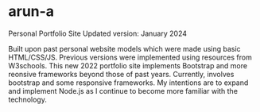 # arun-a
Personal Portfolio Site
Updated version: January 2024

Built upon past personal website models which were made using basic HTML/CSS/JS.
Previous versions were implemented using resources from W3schools. This new 2022 portfolio site implements Bootstrap and more reonsive frameworks beyond those of past years. Currently, involves bootstrap and some responsive frameworks. My intentions are to expand and implement Node.js as I continue to become more familiar with the technology.

